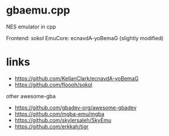 # gbaemu.cpp
NES emulator in cpp 

Frontend: sokol
EmuCore: ecnavdA-yoBemaG (slightly modified)

# links

- https://github.com/KellanClark/ecnavdA-yoBemaG
- https://github.com/floooh/sokol

other awesome-gba

- https://github.com/gbadev-org/awesome-gbadev
- https://github.com/mgba-emu/mgba
- https://github.com/skylersaleh/SkyEmu
- https://github.com/erkkah/tigr
